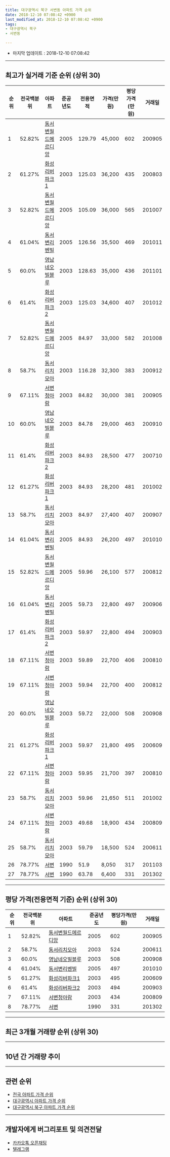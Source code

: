```yaml
---
title: 대구광역시 북구 서변동 아파트 가격 순위
date: 2018-12-10 07:08:42 +0900
last_modified_at: 2018-12-10 07:08:42 +0900
tags:
- 대구광역시 북구
- 서변동

---
```


* 마지막 업데이트 : 2018-12-10 07:08:42

---

## 최고가 실거래 기준 순위 (상위 30)


|순위|전국백분위|아파트|준공년도|전용면적|가격(만원)|평당가격(만원)|거래일|
|---|---|---|---|---|---|---|---|
|1|52.82%|[동서변월드메르디앙](https://search.naver.com/search.naver?query=%EB%8C%80%EA%B5%AC%EA%B4%91%EC%97%AD%EC%8B%9C+%EB%B6%81%EA%B5%AC+%EC%84%9C%EB%B3%80%EB%8F%99+%EB%8F%99%EC%84%9C%EB%B3%80%EC%9B%94%EB%93%9C%EB%A9%94%EB%A5%B4%EB%94%94%EC%95%99)|2005|129.79|45,000|602|200905|
|2|61.27%|[화성리버파크1](https://search.naver.com/search.naver?query=%EB%8C%80%EA%B5%AC%EA%B4%91%EC%97%AD%EC%8B%9C+%EB%B6%81%EA%B5%AC+%EC%84%9C%EB%B3%80%EB%8F%99+%ED%99%94%EC%84%B1%EB%A6%AC%EB%B2%84%ED%8C%8C%ED%81%AC1)|2003|125.03|36,200|435|200803|
|3|52.82%|[동서변월드메르디앙](https://search.naver.com/search.naver?query=%EB%8C%80%EA%B5%AC%EA%B4%91%EC%97%AD%EC%8B%9C+%EB%B6%81%EA%B5%AC+%EC%84%9C%EB%B3%80%EB%8F%99+%EB%8F%99%EC%84%9C%EB%B3%80%EC%9B%94%EB%93%9C%EB%A9%94%EB%A5%B4%EB%94%94%EC%95%99)|2005|105.09|36,000|565|201007|
|4|61.04%|[동서변리벤빌](https://search.naver.com/search.naver?query=%EB%8C%80%EA%B5%AC%EA%B4%91%EC%97%AD%EC%8B%9C+%EB%B6%81%EA%B5%AC+%EC%84%9C%EB%B3%80%EB%8F%99+%EB%8F%99%EC%84%9C%EB%B3%80%EB%A6%AC%EB%B2%A4%EB%B9%8C)|2005|126.56|35,500|469|201011|
|5|60.0%|[영남네오빌블루](https://search.naver.com/search.naver?query=%EB%8C%80%EA%B5%AC%EA%B4%91%EC%97%AD%EC%8B%9C+%EB%B6%81%EA%B5%AC+%EC%84%9C%EB%B3%80%EB%8F%99+%EC%98%81%EB%82%A8%EB%84%A4%EC%98%A4%EB%B9%8C%EB%B8%94%EB%A3%A8)|2003|128.63|35,000|436|201101|
|6|61.4%|[화성리버파크2](https://search.naver.com/search.naver?query=%EB%8C%80%EA%B5%AC%EA%B4%91%EC%97%AD%EC%8B%9C+%EB%B6%81%EA%B5%AC+%EC%84%9C%EB%B3%80%EB%8F%99+%ED%99%94%EC%84%B1%EB%A6%AC%EB%B2%84%ED%8C%8C%ED%81%AC2)|2003|125.03|34,600|407|201012|
|7|52.82%|[동서변월드메르디앙](https://search.naver.com/search.naver?query=%EB%8C%80%EA%B5%AC%EA%B4%91%EC%97%AD%EC%8B%9C+%EB%B6%81%EA%B5%AC+%EC%84%9C%EB%B3%80%EB%8F%99+%EB%8F%99%EC%84%9C%EB%B3%80%EC%9B%94%EB%93%9C%EB%A9%94%EB%A5%B4%EB%94%94%EC%95%99)|2005|84.97|33,000|582|201008|
|8|58.7%|[동서리치모아](https://search.naver.com/search.naver?query=%EB%8C%80%EA%B5%AC%EA%B4%91%EC%97%AD%EC%8B%9C+%EB%B6%81%EA%B5%AC+%EC%84%9C%EB%B3%80%EB%8F%99+%EB%8F%99%EC%84%9C%EB%A6%AC%EC%B9%98%EB%AA%A8%EC%95%84)|2003|116.28|32,300|383|200912|
|9|67.11%|[서변청아람](https://search.naver.com/search.naver?query=%EB%8C%80%EA%B5%AC%EA%B4%91%EC%97%AD%EC%8B%9C+%EB%B6%81%EA%B5%AC+%EC%84%9C%EB%B3%80%EB%8F%99+%EC%84%9C%EB%B3%80%EC%B2%AD%EC%95%84%EB%9E%8C)|2003|84.82|30,000|381|200905|
|10|60.0%|[영남네오빌블루](https://search.naver.com/search.naver?query=%EB%8C%80%EA%B5%AC%EA%B4%91%EC%97%AD%EC%8B%9C+%EB%B6%81%EA%B5%AC+%EC%84%9C%EB%B3%80%EB%8F%99+%EC%98%81%EB%82%A8%EB%84%A4%EC%98%A4%EB%B9%8C%EB%B8%94%EB%A3%A8)|2003|84.78|29,000|463|200910|
|11|61.4%|[화성리버파크2](https://search.naver.com/search.naver?query=%EB%8C%80%EA%B5%AC%EA%B4%91%EC%97%AD%EC%8B%9C+%EB%B6%81%EA%B5%AC+%EC%84%9C%EB%B3%80%EB%8F%99+%ED%99%94%EC%84%B1%EB%A6%AC%EB%B2%84%ED%8C%8C%ED%81%AC2)|2003|84.93|28,500|477|200710|
|12|61.27%|[화성리버파크1](https://search.naver.com/search.naver?query=%EB%8C%80%EA%B5%AC%EA%B4%91%EC%97%AD%EC%8B%9C+%EB%B6%81%EA%B5%AC+%EC%84%9C%EB%B3%80%EB%8F%99+%ED%99%94%EC%84%B1%EB%A6%AC%EB%B2%84%ED%8C%8C%ED%81%AC1)|2003|84.93|28,200|481|201002|
|13|58.7%|[동서리치모아](https://search.naver.com/search.naver?query=%EB%8C%80%EA%B5%AC%EA%B4%91%EC%97%AD%EC%8B%9C+%EB%B6%81%EA%B5%AC+%EC%84%9C%EB%B3%80%EB%8F%99+%EB%8F%99%EC%84%9C%EB%A6%AC%EC%B9%98%EB%AA%A8%EC%95%84)|2003|84.97|27,400|407|200907|
|14|61.04%|[동서변리벤빌](https://search.naver.com/search.naver?query=%EB%8C%80%EA%B5%AC%EA%B4%91%EC%97%AD%EC%8B%9C+%EB%B6%81%EA%B5%AC+%EC%84%9C%EB%B3%80%EB%8F%99+%EB%8F%99%EC%84%9C%EB%B3%80%EB%A6%AC%EB%B2%A4%EB%B9%8C)|2005|84.93|26,200|497|201010|
|15|52.82%|[동서변월드메르디앙](https://search.naver.com/search.naver?query=%EB%8C%80%EA%B5%AC%EA%B4%91%EC%97%AD%EC%8B%9C+%EB%B6%81%EA%B5%AC+%EC%84%9C%EB%B3%80%EB%8F%99+%EB%8F%99%EC%84%9C%EB%B3%80%EC%9B%94%EB%93%9C%EB%A9%94%EB%A5%B4%EB%94%94%EC%95%99)|2005|59.96|26,100|577|200812|
|16|61.04%|[동서변리벤빌](https://search.naver.com/search.naver?query=%EB%8C%80%EA%B5%AC%EA%B4%91%EC%97%AD%EC%8B%9C+%EB%B6%81%EA%B5%AC+%EC%84%9C%EB%B3%80%EB%8F%99+%EB%8F%99%EC%84%9C%EB%B3%80%EB%A6%AC%EB%B2%A4%EB%B9%8C)|2005|59.73|22,800|497|200906|
|17|61.4%|[화성리버파크2](https://search.naver.com/search.naver?query=%EB%8C%80%EA%B5%AC%EA%B4%91%EC%97%AD%EC%8B%9C+%EB%B6%81%EA%B5%AC+%EC%84%9C%EB%B3%80%EB%8F%99+%ED%99%94%EC%84%B1%EB%A6%AC%EB%B2%84%ED%8C%8C%ED%81%AC2)|2003|59.97|22,800|494|200903|
|18|67.11%|[서변청아람](https://search.naver.com/search.naver?query=%EB%8C%80%EA%B5%AC%EA%B4%91%EC%97%AD%EC%8B%9C+%EB%B6%81%EA%B5%AC+%EC%84%9C%EB%B3%80%EB%8F%99+%EC%84%9C%EB%B3%80%EC%B2%AD%EC%95%84%EB%9E%8C)|2003|59.89|22,700|406|200810|
|19|67.11%|[서변청아람](https://search.naver.com/search.naver?query=%EB%8C%80%EA%B5%AC%EA%B4%91%EC%97%AD%EC%8B%9C+%EB%B6%81%EA%B5%AC+%EC%84%9C%EB%B3%80%EB%8F%99+%EC%84%9C%EB%B3%80%EC%B2%AD%EC%95%84%EB%9E%8C)|2003|59.94|22,700|400|200812|
|20|60.0%|[영남네오빌블루](https://search.naver.com/search.naver?query=%EB%8C%80%EA%B5%AC%EA%B4%91%EC%97%AD%EC%8B%9C+%EB%B6%81%EA%B5%AC+%EC%84%9C%EB%B3%80%EB%8F%99+%EC%98%81%EB%82%A8%EB%84%A4%EC%98%A4%EB%B9%8C%EB%B8%94%EB%A3%A8)|2003|59.72|22,000|508|200908|
|21|61.27%|[화성리버파크1](https://search.naver.com/search.naver?query=%EB%8C%80%EA%B5%AC%EA%B4%91%EC%97%AD%EC%8B%9C+%EB%B6%81%EA%B5%AC+%EC%84%9C%EB%B3%80%EB%8F%99+%ED%99%94%EC%84%B1%EB%A6%AC%EB%B2%84%ED%8C%8C%ED%81%AC1)|2003|59.97|21,800|495|200609|
|22|67.11%|[서변청아람](https://search.naver.com/search.naver?query=%EB%8C%80%EA%B5%AC%EA%B4%91%EC%97%AD%EC%8B%9C+%EB%B6%81%EA%B5%AC+%EC%84%9C%EB%B3%80%EB%8F%99+%EC%84%9C%EB%B3%80%EC%B2%AD%EC%95%84%EB%9E%8C)|2003|59.95|21,700|397|200810|
|23|58.7%|[동서리치모아](https://search.naver.com/search.naver?query=%EB%8C%80%EA%B5%AC%EA%B4%91%EC%97%AD%EC%8B%9C+%EB%B6%81%EA%B5%AC+%EC%84%9C%EB%B3%80%EB%8F%99+%EB%8F%99%EC%84%9C%EB%A6%AC%EC%B9%98%EB%AA%A8%EC%95%84)|2003|59.96|21,650|511|201002|
|24|67.11%|[서변청아람](https://search.naver.com/search.naver?query=%EB%8C%80%EA%B5%AC%EA%B4%91%EC%97%AD%EC%8B%9C+%EB%B6%81%EA%B5%AC+%EC%84%9C%EB%B3%80%EB%8F%99+%EC%84%9C%EB%B3%80%EC%B2%AD%EC%95%84%EB%9E%8C)|2003|49.68|18,900|434|200809|
|25|58.7%|[동서리치모아](https://search.naver.com/search.naver?query=%EB%8C%80%EA%B5%AC%EA%B4%91%EC%97%AD%EC%8B%9C+%EB%B6%81%EA%B5%AC+%EC%84%9C%EB%B3%80%EB%8F%99+%EB%8F%99%EC%84%9C%EB%A6%AC%EC%B9%98%EB%AA%A8%EC%95%84)|2003|59.79|18,500|524|200611|
|26|78.77%|[서변](https://search.naver.com/search.naver?query=%EB%8C%80%EA%B5%AC%EA%B4%91%EC%97%AD%EC%8B%9C+%EB%B6%81%EA%B5%AC+%EC%84%9C%EB%B3%80%EB%8F%99+%EC%84%9C%EB%B3%80)|1990|51.9|8,050|317|201103|
|27|78.77%|[서변](https://search.naver.com/search.naver?query=%EB%8C%80%EA%B5%AC%EA%B4%91%EC%97%AD%EC%8B%9C+%EB%B6%81%EA%B5%AC+%EC%84%9C%EB%B3%80%EB%8F%99+%EC%84%9C%EB%B3%80)|1990|63.78|6,400|331|201302|


---

## 평당 가격(전용면적 기준) 순위 (상위 30)


|순위|전국백분위|아파트|준공년도|평당가격(만원)|거래일|
|---|---|---|---|---|---|
|1|52.82%|[동서변월드메르디앙](https://search.naver.com/search.naver?query=%EB%8C%80%EA%B5%AC%EA%B4%91%EC%97%AD%EC%8B%9C+%EB%B6%81%EA%B5%AC+%EC%84%9C%EB%B3%80%EB%8F%99+%EB%8F%99%EC%84%9C%EB%B3%80%EC%9B%94%EB%93%9C%EB%A9%94%EB%A5%B4%EB%94%94%EC%95%99)|2005|602|200905|
|2|58.7%|[동서리치모아](https://search.naver.com/search.naver?query=%EB%8C%80%EA%B5%AC%EA%B4%91%EC%97%AD%EC%8B%9C+%EB%B6%81%EA%B5%AC+%EC%84%9C%EB%B3%80%EB%8F%99+%EB%8F%99%EC%84%9C%EB%A6%AC%EC%B9%98%EB%AA%A8%EC%95%84)|2003|524|200611|
|3|60.0%|[영남네오빌블루](https://search.naver.com/search.naver?query=%EB%8C%80%EA%B5%AC%EA%B4%91%EC%97%AD%EC%8B%9C+%EB%B6%81%EA%B5%AC+%EC%84%9C%EB%B3%80%EB%8F%99+%EC%98%81%EB%82%A8%EB%84%A4%EC%98%A4%EB%B9%8C%EB%B8%94%EB%A3%A8)|2003|508|200908|
|4|61.04%|[동서변리벤빌](https://search.naver.com/search.naver?query=%EB%8C%80%EA%B5%AC%EA%B4%91%EC%97%AD%EC%8B%9C+%EB%B6%81%EA%B5%AC+%EC%84%9C%EB%B3%80%EB%8F%99+%EB%8F%99%EC%84%9C%EB%B3%80%EB%A6%AC%EB%B2%A4%EB%B9%8C)|2005|497|201010|
|5|61.27%|[화성리버파크1](https://search.naver.com/search.naver?query=%EB%8C%80%EA%B5%AC%EA%B4%91%EC%97%AD%EC%8B%9C+%EB%B6%81%EA%B5%AC+%EC%84%9C%EB%B3%80%EB%8F%99+%ED%99%94%EC%84%B1%EB%A6%AC%EB%B2%84%ED%8C%8C%ED%81%AC1)|2003|495|200609|
|6|61.4%|[화성리버파크2](https://search.naver.com/search.naver?query=%EB%8C%80%EA%B5%AC%EA%B4%91%EC%97%AD%EC%8B%9C+%EB%B6%81%EA%B5%AC+%EC%84%9C%EB%B3%80%EB%8F%99+%ED%99%94%EC%84%B1%EB%A6%AC%EB%B2%84%ED%8C%8C%ED%81%AC2)|2003|494|200903|
|7|67.11%|[서변청아람](https://search.naver.com/search.naver?query=%EB%8C%80%EA%B5%AC%EA%B4%91%EC%97%AD%EC%8B%9C+%EB%B6%81%EA%B5%AC+%EC%84%9C%EB%B3%80%EB%8F%99+%EC%84%9C%EB%B3%80%EC%B2%AD%EC%95%84%EB%9E%8C)|2003|434|200809|
|8|78.77%|[서변](https://search.naver.com/search.naver?query=%EB%8C%80%EA%B5%AC%EA%B4%91%EC%97%AD%EC%8B%9C+%EB%B6%81%EA%B5%AC+%EC%84%9C%EB%B3%80%EB%8F%99+%EC%84%9C%EB%B3%80)|1990|331|201302|


---

## 최근 3개월 거래량 순위 (상위 30)


<div style="width:100%;">
    <canvas id="deal_count_ranking" height="250"></canvas>
</div>


<script>
new Chart(document.getElementById("deal_count_ranking"), {
    type: 'horizontalBar',
    data: {
        labels: ['화성리버파크2', '동서변월드메르디앙', '영남네오빌블루', '동서변리벤빌', '서변청아람', '화성리버파크1', '동서리치모아'],
        datasets: [{
            label: '실거래 수',
            data: [5, 3, 3, 3, 3, 2, 2],
            borderColor: "rgba(255, 0, 128, 1)",
            backgroundColor: "rgba(255, 0, 128, 0.5)",
            fill: false,
        }]
    },
    options: {
        responsive: true,
        title: {
            display: true,
            text: '최근 3개월 거래량 순위'
        },
        tooltips: {
            mode: 'index',
            intersect: false,
            callbacks: {
                title: function(tooltipItems, data) {
                    return "실거래 수:";
                },
                label: function(tooltipItem, data) {
                    return data.labels[tooltipItem.index] + ": " + tooltipItem.xLabel;
                }
            }
        },
        hover: {
            mode: 'nearest',
            intersect: true
        },
        scales: {
            xAxes: [{
                display: true,
                scaleLabel: {
                    display: true,
                    labelString: '실거래 수'
                },
                ticks: {
                    suggestedMin: 0,
                }
            }],
            yAxes: [{
                display: true,
                ticks: {
                    autoSkip: false,
                    callback: function(value, index, values) {
                        if (value.length > 15)
                            return value.substr(0, 13) + "...";
                        else
                            return value;
                    }
                },
                scaleLabel: {
                    display: false,
                }
            }]
        }
    }
});

</script>


---

## 10년 간 거래량 추이


<div style="width:100%;">
    <canvas id="deal_progress" height="250"></canvas>
</div>

<script>
new Chart(document.getElementById("deal_progress"), {
    type: 'line',
    data: {
        labels: ['200812','200901','200902','200903','200904','200905','200906','200907','200908','200909','200910','200911','200912','201001','201002','201003','201004','201005','201006','201007','201008','201009','201010','201011','201012','201101','201102','201103','201104','201105','201106','201107','201108','201109','201110','201111','201112','201201','201202','201203','201204','201205','201206','201207','201208','201209','201210','201211','201212','201301','201302','201303','201304','201305','201306','201307','201308','201309','201310','201311','201312','201401','201402','201403','201404','201405','201406','201407','201408','201409','201410','201411','201412','201501','201502','201503','201504','201505','201506','201507','201508','201509','201510','201511','201512','201601','201602','201603','201604','201605','201606','201607','201608','201609','201610','201611','201612','201701','201702','201703','201704','201705','201706','201707','201708','201709','201710','201711','201712','201801','201802','201803','201804','201805','201806','201807','201808','201809','201810','201811','201812'],
        datasets: [{
            label: '실거래 수',
            pointRadius: 1,
            data: [89, 64, 31, 21, 19, 20, 30, 28, 58, 53, 30, 16, 35, 18, 27, 37, 15, 19, 17, 21, 17, 15, 32, 33, 33, 46, 39, 57, 38, 39, 35, 43, 30, 40, 54, 21, 33, 26, 45, 32, 28, 22, 27, 26, 19, 41, 35, 39, 24, 27, 27, 34, 54, 49, 26, 15, 20, 27, 47, 24, 29, 25, 15, 39, 25, 23, 26, 24, 30, 42, 41, 23, 22, 21, 30, 40, 30, 13, 27, 33, 14, 17, 19, 11, 5, 4, 5, 5, 4, 15, 9, 5, 14, 16, 17, 16, 12, 6, 11, 19, 17, 15, 16, 22, 17, 30, 14, 15, 11, 14, 21, 26, 18, 15, 23, 12, 14, 11, 16, 5, 0],
            borderColor: "rgba(255, 201, 14, 1)",
            backgroundColor: "rgba(255, 201, 14, 0.5)",
            fill: true,
        }]
    },
    options: {
        responsive: true,
        title: {
            display: true,
            text: '10년간 거래량 추이'
        },
        tooltips: {
            mode: 'index',
            intersect: false,
        },
        hover: {
            mode: 'nearest',
            intersect: true
        },
        scales: {
            xAxes: [{
                display: true,
                scaleLabel: {
                    display: true,
                    labelString: '년/월'
                }
            }],
            yAxes: [{
                display: true,
                ticks: {
                    suggestedMin: 0,
                },
                scaleLabel: {
                    display: true,
                    labelString: '실거래 수'
                }
            }]
        }
    }
});

</script>


---

## 관련 순위

- [전국 아파트 가격 순위](https://inasie.github.io/apt-ranking/전국)
- [대구광역시 아파트 가격 순위](https://inasie.github.io/apt-ranking/대구광역시)
- [대구광역시 북구 아파트 가격 순위](https://inasie.github.io/apt-ranking/대구광역시-북구)


---

## 개발자에게 버그리포트 및 의견전달

- [카카오톡 오픈채팅](https://open.kakao.com/o/gLJUAP4)
- [텔레그램](https://t.me/inasie)


